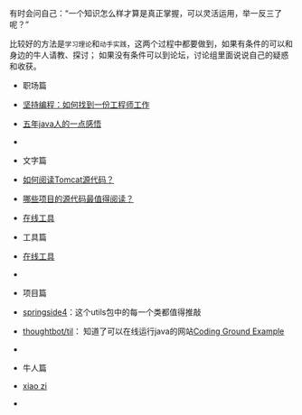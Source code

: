 

有时会问自己：“一个知识怎么样才算是真正掌握，可以灵活运用，举一反三了呢？”

比较好的方法是`学习理论`和`动手实践`，这两个过程中都要做到，如果有条件的可以和身边的牛人请教、探讨；
如果没有条件可以到论坛，讨论组里面说说自己的疑惑和收获。


- 职场篇
 - [坚持编程：如何找到一份工程师工作](http://blog.jobbole.com/40040/)
 - [五年java人的一点感悟](http://www.jdon.com/42708)
 - []()
 
- 文字篇
 - [如何阅读Tomcat源代码？](https://www.zhihu.com/question/19910358)
 - [哪些项目的源代码最值得阅读？](https://www.zhihu.com/question/19589485)
 - [在线工具](http://tool.lu/site/?q=java)
 
- 工具篇
 - [在线工具](http://tool.lu)
 - []()

- 项目篇
 - [springside4](https://github.com/springside/springside4/tree/master/modules/utils/src/main/java/org/springside/modules/utils)：这个utils包中的每一个类都值得推敲
 - [thoughtbot/til](https://github.com/thoughtbot/til/blob/master/java/number-formatting.md)： 知道了可以在线运行java的网站[Coding Ground Example](http://www.tutorialspoint.com/compile_java_online.php?PID=0Bw_CjBb95KQMbHZ0NWc1OVRONkE)
 - []()
 
- 牛人篇
 - [xiao zi](http://type.so/cool-tools.html)
 - []()